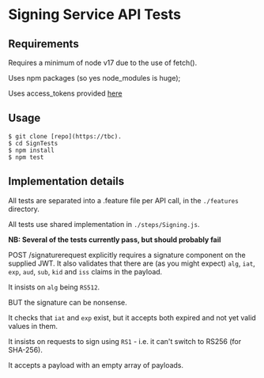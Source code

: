 # Signing Service API Tests

## Requirements
Requires a minimum of node v17 due to the use of fetch().

Uses npm packages (so yes node_modules is huge);

Uses access_tokens provided [here](https://nhsd-apim-testing-int-ns.herokuapp.com/)

## Usage
```
$ git clone [repo](https://tbc).
$ cd SignTests
$ npm install
$ npm test
```
## Implementation details
All tests are separated into a .feature file per API call, in the `./features` directory.

All tests use shared implementation in `./steps/Signing.js`.

__NB: Several of the tests currently pass, but should probably fail__

POST /signaturerequest explicitly requires a signature component on the supplied JWT. It also validates that there are (as you might expect) `alg`, `iat`, `exp`, `aud`, `sub`, `kid` and `iss` claims in the payload.

It insists on `alg` being `RS512`.

BUT the signature can be nonsense.

It checks that `iat` and `exp` exist, but it accepts both expired and not yet valid values in them.

It insists on requests to sign using `RS1` - i.e. it can't switch to RS256 (for SHA-256).

It accepts a payload with an empty array of payloads.
